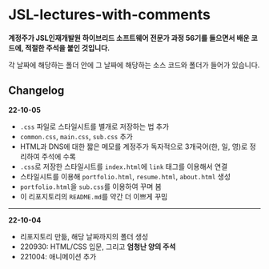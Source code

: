 # JSL-lectures-with-comments

**계정주가 JSL인재개발원 하이브리드 소프트웨어 전문가 과정 56기를 들으면서 배운 코드에, 적절한 주석을 붙인 것입니다.**


각 날짜에 해당하는 폴더 안에 그 날짜에 해당하는 소스 코드와 폴더가 들어가 있습니다.

## Changelog

**22-10-05** 
- `.css` 파일로 스타일시트를 별개로 저장하는 법 추가
- `common.css`, `main.css`, `sub.css` 추가
- HTML과 DNS에 대한 짧은 메모를 계정주가 독자적으로 3개국어(한, 일, 영)로 정리하여 주석에 수록
- `.css`로 저장한 스타일시트를 `index.html`에 `link` 태그를 이용해서 연결
- 스타일시트를 이용해 `portfolio.html`, `resume.html`, `about.html` 생성
- `portfolio.html`을 `sub.css`를 이용하여 꾸며 봄
- 이 리포지토리의 `README.md`를 약간 더 이쁘게 꾸밈
___
**22-10-04** 
- 리포지토리 만듦, 해당 날짜까지의 폴더 생성
- 220930: HTML/CSS 입문, 그리고 **엄청난 양의 주석**
- 221004: 애니메이션 추가
